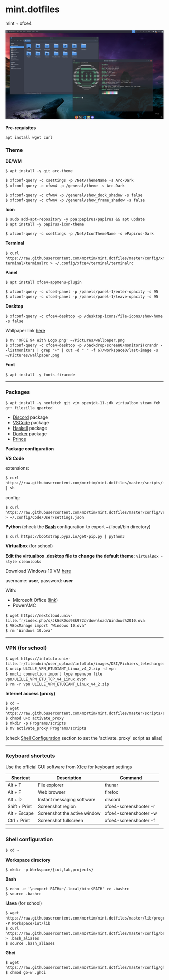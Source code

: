 # mint.dotfiles

mint + xfce4

![example](assets/example.png)

**Pre-requisites**
```
apt install wget curl
```

### Theme
**DE/WM**

```
$ apt install -y git arc-theme
```

```
$ xfconf-query -c xsettings -p /Net/ThemeName -s Arc-Dark
$ xfconf-query -c xfwm4 -p /general/theme -s Arc-Dark
```

```
$ xfconf-query -c xfwm4 -p /general/show_dock_shadow -s false
$ xfconf-query -c xfwm4 -p /general/show_frame_shadow -s false
```

**Icon**

```
$ sudo add-apt-repository -y ppa:papirus/papirus && apt update
$ apt install -y papirus-icon-theme
```

```
$ xfconf-query -c xsettings -p /Net/IconThemeName -s ePapirus-Dark
```

**Terminal**

```
$ curl https://raw.githubusercontent.com/mortim/mint.dotfiles/master/config/xfce4-terminal/terminalrc > ~/.config/xfce4/terminal/terminalrc
```
**Panel**

```
$ apt install xfce4-appmenu-plugin
```

```
$ xfconf-query -c xfce4-panel -p /panels/panel-1/enter-opacity -s 95
$ xfconf-query -c xfce4-panel -p /panels/panel-1/leave-opacity -s 95
```

**Desktop**

```
$ xfconf-query -c xfce4-desktop -p /desktop-icons/file-icons/show-home -s false
```

Wallpaper link [here](https://www.xfce-look.org/p/1483687)

```
$ mv 'XFCE 94 With Logo.png' ~/Pictures/wallpaper.png
$ xfconf-query -c xfce4-desktop -p /backdrop/screen0/monitor$(xrandr --listmonitors | grep "+" | cut -d " " -f 6)/workspace0/last-image -s ~/Pictures/wallpaper.png
```

**Font**
```
$ apt install -y fonts-firacode
```

---

### Packages
```
$ apt install -y neofetch git vim openjdk-11-jdk virtualbox steam feh g++ filezilla gparted
```

- [Discord](https://discord.com/) package
- [VSCode](https://code.visualstudio.com/) package
- [Haskell](https://www.haskell.org/ghcup/) package
- [Docker](https://docs.docker.com/engine/install/ubuntu/) package
- [Prince](https://www.princexml.com/download/)

**Package configuration**

**VS Code**

extensions:
```
$ curl https://raw.githubusercontent.com/mortim/mint.dotfiles/master/scripts/install_vscode_ext | sh
```

config:
```
$ curl https://raw.githubusercontent.com/mortim/mint.dotfiles/master/config/vscode/settings.json > ~/.config/Code/User/settings.json
```

**Python**
(check the **[Bash](#shell-configuration)** configuration to export ~/.local/bin directory)

```
$ curl https://bootstrap.pypa.io/get-pip.py | python3
```

**Virtualbox** (for school)

**Edit the virtualbox .desktop file to change the default theme:** ``VirtualBox -style cleanlooks``

Download Windows 10 VM [here](https://nextcloud.univ-lille.fr/index.php/s/JkGsRDss9Sk972d)

username: **user**,
password: **user**

With:
- Microsoft Office ([link](https://github.com/massgravel/Microsoft-Activation-Scripts))
- PowerAMC

```
$ wget https://nextcloud.univ-lille.fr/index.php/s/JkGsRDss9Sk972d/download/Windows%2010.ova
$ VBoxManage import 'Windows 10.ova'
$ rm 'Windows 10.ova'
```

---

### VPN (for school)
```
$ wget https://infotuto.univ-lille.fr/fileadmin/user_upload/infotuto/images/DSI/Fichiers_telechargeables/Clients_VPN/ULILLE_VPN_ETUDIANT_Linux_v4_2.zip
$ unzip ULILLE_VPN_ETUDIANT_Linux_v4_2.zip -d vpn
$ nmcli connection import type openvpn file vpn/ULILLE_VPN_ETU_TCP_v4_Linux.ovpn
$ rm -r vpn ULILLE_VPN_ETUDIANT_Linux_v4_2.zip
```

**Internet access (proxy)**
```
$ cd ~
$ wget https://raw.githubusercontent.com/mortim/mint.dotfiles/master/scripts/activate_proxy
$ chmod u+x activate_proxy
$ mkdir -p Programs/scripts
$ mv activate_proxy Programs/scripts
```

(check [Shell Configuration](#shell-configuration) section to set the 'activate_proxy' script as alias)

---

### Keyboard shortcuts

Use the official GUI software from Xfce for keyboard settings

| Shortcut  | Description  | Command  |
|    ---    |     ---      |   ---    |
| Alt + T  | File explorer  | thunar  |
| Alt + F  | Web browser  | firefox  |
| Alt + D  | Instant messaging software | discord
| Shift + Print  | Screenshot region  | xfce4-screenshooter -r  |
| Alt + Escape  | Screenshot the active window  | xfce4-screenshooter -w  |
| Ctrl + Print  | Screenshot fullscreen  | xfce4-screenshooter -f  |

---

### Shell configuration
```
$ cd ~
```

**Workspace directory**

```
$ mkdir -p Workspace/{iut,lab,projects}
```

**Bash**

```
$ echo -e '\nexport PATH=~/.local/bin:$PATH' >> .bashrc
$ source .bashrc
```

**iJava**
(for school)

```
$ wget https://raw.githubusercontent.com/mortim/mint.dotfiles/master/lib/program.jar -P Workspace/iut/lib
$ curl https://raw.githubusercontent.com/mortim/mint.dotfiles/master/config/bash/.bash_aliases > .bash_aliases
$ source .bash_aliases
```

**Ghci**

```
$ wget https://raw.githubusercontent.com/mortim/mint.dotfiles/master/config/ghci/.ghci
$ chmod go-w .ghci
```
